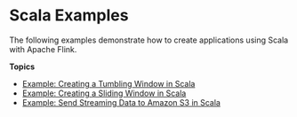 # Scala Examples<a name="examples-scala"></a>

The following examples demonstrate how to create applications using Scala with Apache Flink\.

**Topics**
+ [Example: Creating a Tumbling Window in Scala](examples-tumbling-scala.md)
+ [Example: Creating a Sliding Window in Scala](examples-sliding-scala.md)
+ [Example: Send Streaming Data to Amazon S3 in Scala](examples-s3sink-scala.md)